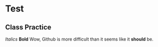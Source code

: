 # Test # 
## Class Practice ##
*Italics*
**Bold**
Wow, Github is more difficult than it seems like it **should** be. 
